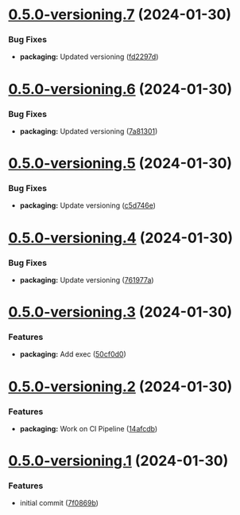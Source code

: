 # [0.5.0-versioning.7](https://github.com/SenexCrenshaw/StreamMaster/compare/v0.5.0-versioning.6...v0.5.0-versioning.7) (2024-01-30)


### Bug Fixes

* **packaging:** Updated versioning ([fd2297d](https://github.com/SenexCrenshaw/StreamMaster/commit/fd2297d3b077e67608c72577f26c50ee01bff314))

# [0.5.0-versioning.6](https://github.com/SenexCrenshaw/StreamMaster/compare/v0.5.0-versioning.5...v0.5.0-versioning.6) (2024-01-30)


### Bug Fixes

* **packaging:** Updated versioning ([7a81301](https://github.com/SenexCrenshaw/StreamMaster/commit/7a81301d411c863350b6c282e787ba61c458af0a))

# [0.5.0-versioning.5](https://github.com/SenexCrenshaw/StreamMaster/compare/v0.5.0-versioning.4...v0.5.0-versioning.5) (2024-01-30)


### Bug Fixes

* **packaging:** Update versioning ([c5d746e](https://github.com/SenexCrenshaw/StreamMaster/commit/c5d746ee6a18df2d3ae099b81834673690ba4d77))

# [0.5.0-versioning.4](https://github.com/SenexCrenshaw/StreamMaster/compare/v0.5.0-versioning.3...v0.5.0-versioning.4) (2024-01-30)


### Bug Fixes

* **packaging:** Update versioning ([761977a](https://github.com/SenexCrenshaw/StreamMaster/commit/761977a101f24d92574476a70027a0dc6396aeac))

# [0.5.0-versioning.3](https://github.com/SenexCrenshaw/StreamMaster/compare/v0.5.0-versioning.2...v0.5.0-versioning.3) (2024-01-30)


### Features

* **packaging:** Add exec ([50cf0d0](https://github.com/SenexCrenshaw/StreamMaster/commit/50cf0d0e78f8b886fc707f885f37dcc94d96ee19))

# [0.5.0-versioning.2](https://github.com/SenexCrenshaw/StreamMaster/compare/v0.5.0-versioning.1...v0.5.0-versioning.2) (2024-01-30)


### Features

* **packaging:** Work on CI Pipeline ([14afcdb](https://github.com/SenexCrenshaw/StreamMaster/commit/14afcdb2b89cc86767ed3206644c30731414158f))

# [0.5.0-versioning.1](https://github.com/SenexCrenshaw/StreamMaster/compare/v0.4.0...v0.5.0-versioning.1) (2024-01-30)


### Features

* initial commit ([7f0869b](https://github.com/SenexCrenshaw/StreamMaster/commit/7f0869b3357cf181b53c25d9a5868ca252ed170f))
